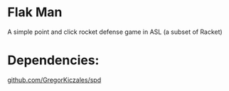 # Flak Man #
A simple point and click rocket defense game in ASL (a subset of Racket)

# Dependencies: #
[github.com/GregorKiczales/spd](https://github.com/GregorKiczales/spd)
